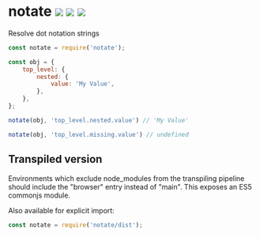 # notate [![](https://img.shields.io/npm/v/notate.svg)](https://www.npmjs.com/package/notate) [![](https://img.shields.io/badge/source--000000.svg?logo=github&style=social)](https://github.com/omrilotan/mono/tree/master/packages/notate) [![](https://badgen.net/bundlephobia/minzip/notate)](https://bundlephobia.com/result?p=notate)

Resolve dot notation strings

```js
const notate = require('notate');

const obj = {
	top_level: {
		nested: {
			value: 'My Value',
		},
	},
};

notate(obj, 'top_level.nested.value') // 'My Value'

notate(obj, 'top_level.missing.value') // undefined
```

## Transpiled version
Environments which exclude node_modules from the transpiling pipeline should include the "browser" entry instead of "main". This exposes an ES5 commonjs module.

Also available for explicit import:
```js
const notate = require('notate/dist');
```
